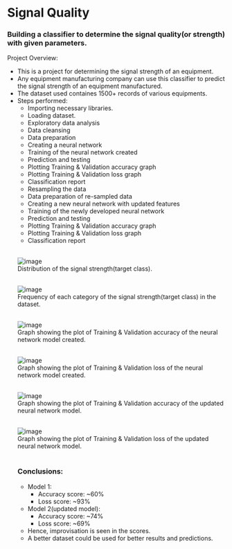 # Signal Quality
<h3> Building a classifier to determine the signal quality(or strength) with given parameters.</h3>

Project Overview:<br>
<ul>
  <li>This is a project for determining the signal strength of an equipment.</li>
  <li>Any equipment manufacturing company can use this classifier to predict the signal strength of an equipment manufactured.</li>
  <li>The dataset used containes 1500+ records of various equipments.</li>
  <li>Steps performed:
    <ul>
      <li>Importing necessary libraries.</li>
      <li>Loading dataset.</li>
      <li>Exploratory data analysis</li>
      <li>Data cleansing</li>
      <li>Data preparation</li>
      <li>Creating a neural network</li>
      <li>Training of the neural network created</li>
      <li>Prediction and testing</li>
      <li>Plotting Training & Validation accuracy graph</li>
      <li>Plotting Training & Validation loss graph</li>
      <li>Classification report</li>
      <li>Resampling the data</li>
      <li>Data preparation of re-sampled data</li>
      <li>Creating a new neural network with updated features</li>
      <li>Training of the newly developed neural network</li>
      <li>Prediction and testing</li>
      <li>Plotting Training & Validation accuracy graph</li>
      <li>Plotting Training & Validation loss graph</li>
      <li>Classification report</li>
   </ul>
  </li>
<br>

![image](https://user-images.githubusercontent.com/72664379/194483126-3b79a1d8-2d4a-4b74-8553-c6d7fd7e93a8.png)
<br>Distribution of the signal strength(target class).
<br><br>

![image](https://user-images.githubusercontent.com/72664379/194483530-8a8685be-3126-4fc5-9739-c4bac531cce3.png)
<br>Frequency of each category of the signal strength(target class) in the dataset.
<br><br>

  ![image](https://user-images.githubusercontent.com/72664379/194741968-c29b1729-ca35-4721-a504-8409861ec74b.png)
<br>Graph showing the plot of Training & Validation accuracy of the neural network model created.
  <br><br>
  
  ![image](https://user-images.githubusercontent.com/72664379/194741982-3230875c-da49-4244-b547-742b3556c08b.png)
<br>Graph showing the plot of Training & Validation loss of the neural network model created.
  <br><br>
  
  ![image](https://user-images.githubusercontent.com/72664379/194742041-a89da275-6485-487a-a182-d17c6f6ecd62.png)
<br>Graph showing the plot of Training & Validation accuracy of the updated neural network model.
  <br><br>

![image](https://user-images.githubusercontent.com/72664379/194742069-70146fa1-27a9-4aeb-b18d-11fd356d6f60.png)
<br>Graph showing the plot of Training & Validation loss of the updated neural network model.
  <br><br>

<h3>Conclusions:</h3>
<ul>
  <li>Model 1:
  <ul>
    <li>Accuracy score: ~60%</li>
    <li>Loss score: ~93%</li>
  </ul>
  </li>
  
  <li>Model 2(updated model):
  <ul>
    <li>Accuracy score: ~74%</li>
    <li>Loss score: ~69%</li>
  </ul>
  </li>
  <li>Hence, improvisation is seen in the scores.</li>
  <li>A better dataset could be used for better results and predictions.</li>
</ul>
  
  
  
